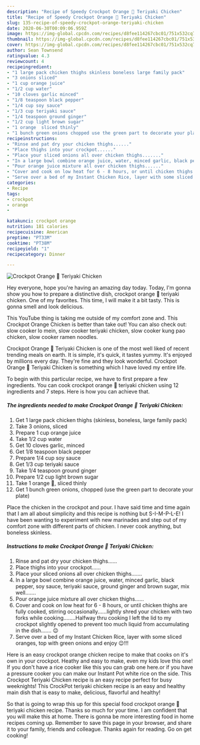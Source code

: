 ```yaml
---
description: "Recipe of Speedy Crockpot Orange 🍊 Teriyaki Chicken"
title: "Recipe of Speedy Crockpot Orange 🍊 Teriyaki Chicken"
slug: 135-recipe-of-speedy-crockpot-orange-teriyaki-chicken
date: 2020-06-30T00:09:06.959Z
image: https://img-global.cpcdn.com/recipes/d8fee114267cbc01/751x532cq70/crockpot-orange-🍊-teriyaki-chicken-recipe-main-photo.jpg
thumbnail: https://img-global.cpcdn.com/recipes/d8fee114267cbc01/751x532cq70/crockpot-orange-🍊-teriyaki-chicken-recipe-main-photo.jpg
cover: https://img-global.cpcdn.com/recipes/d8fee114267cbc01/751x532cq70/crockpot-orange-🍊-teriyaki-chicken-recipe-main-photo.jpg
author: Sean Townsend
ratingvalue: 4.3
reviewcount: 4
recipeingredient:
- "1 large pack chicken thighs skinless boneless large family pack"
- "3 onions sliced"
- "1 cup orange juice"
- "1/2 cup water"
- "10 cloves garlic minced"
- "1/8 teaspoon black pepper"
- "1/4 cup soy sauce"
- "1/3 cup teriyaki sauce"
- "1/4 teaspoon ground ginger"
- "1/2 cup light brown sugar"
- "1 orange  sliced thinly"
- "1 bunch green onions chopped use the green part to decorate your plate"
recipeinstructions:
- "Rinse and pat dry your chicken thighs......"
- "Place thighs into your crockpot......"
- "Place your sliced onions all over chicken thighs......."
- "In a large bowl combine orange juice, water, minced garlic, black pepper, soy sauce, teriyaki sauce, ground ginger and brown sugar, mix well......."
- "Pour orange juice mixture all over chicken thighs......"
- "Cover and cook on low heat for 6 - 8 hours, or until chicken thighs are fully cooked, stirring occasionally......lightly shred your chicken with two forks while cooking........Halfway thru cooking I left the lid to my crockpot slightly opened to prevent too much liquid from accumulating in the dish....... 😉"
- "Serve over a bed of my Instant Chicken Rice, layer with some sliced oranges, top with green onions and enjoy 😉!!!"
categories:
- Recipe
tags:
- crockpot
- orange
- 

katakunci: crockpot orange  
nutrition: 181 calories
recipecuisine: American
preptime: "PT33M"
cooktime: "PT38M"
recipeyield: "1"
recipecategory: Dinner

---
```



![Crockpot Orange 🍊 Teriyaki Chicken](https://img-global.cpcdn.com/recipes/d8fee114267cbc01/751x532cq70/crockpot-orange-🍊-teriyaki-chicken-recipe-main-photo.jpg)

Hey everyone, hope you're having an amazing day today. Today, I'm gonna show you how to prepare a distinctive dish, crockpot orange 🍊 teriyaki chicken. One of my favorites. This time, I will make it a bit tasty. This is gonna smell and look delicious.

This YouTube thing is taking me outside of my comfort zone and. This Crockpot Orange Chicken is better than take out! You can also check out: slow cooker lo mein, slow cooker teriyaki chicken, slow cooker kung pao chicken, slow cooker ramen noodles.

Crockpot Orange 🍊 Teriyaki Chicken is one of the most well liked of recent trending meals on earth. It is simple, it's quick, it tastes yummy. It's enjoyed by millions every day. They're fine and they look wonderful. Crockpot Orange 🍊 Teriyaki Chicken is something which I have loved my entire life.


To begin with this particular recipe, we have to first prepare a few ingredients. You can cook crockpot orange 🍊 teriyaki chicken using 12 ingredients and 7 steps. Here is how you can achieve that.

<!--inarticleads1-->

##### The ingredients needed to make Crockpot Orange 🍊 Teriyaki Chicken:

1. Get 1 large pack chicken thighs (skinless, boneless, large family pack)
1. Take 3 onions, sliced
1. Prepare 1 cup orange juice
1. Take 1/2 cup water
1. Get 10 cloves garlic, minced
1. Get 1/8 teaspoon black pepper
1. Prepare 1/4 cup soy sauce
1. Get 1/3 cup teriyaki sauce
1. Take 1/4 teaspoon ground ginger
1. Prepare 1/2 cup light brown sugar
1. Take 1 orange 🍊, sliced thinly
1. Get 1 bunch green onions, chopped (use the green part to decorate your plate)


Place the chicken in the crockpot and pour. I have said time and time again that I am all about simplicity and this recipe is nothing but S-I-M-P-L-E! I have been wanting to experiment with new marinades and step out of my comfort zone with different parts of chicken. I never cook anything, but boneless skinless. 

<!--inarticleads2-->

##### Instructions to make Crockpot Orange 🍊 Teriyaki Chicken:

1. Rinse and pat dry your chicken thighs......
1. Place thighs into your crockpot......
1. Place your sliced onions all over chicken thighs.......
1. In a large bowl combine orange juice, water, minced garlic, black pepper, soy sauce, teriyaki sauce, ground ginger and brown sugar, mix well.......
1. Pour orange juice mixture all over chicken thighs......
1. Cover and cook on low heat for 6 - 8 hours, or until chicken thighs are fully cooked, stirring occasionally......lightly shred your chicken with two forks while cooking........Halfway thru cooking I left the lid to my crockpot slightly opened to prevent too much liquid from accumulating in the dish....... 😉
1. Serve over a bed of my Instant Chicken Rice, layer with some sliced oranges, top with green onions and enjoy 😉!!!


Here is an easy crockpot orange chicken recipe to make that cooks on it&#39;s own in your crockpot. Heathy and easy to make, even my kids love this one! If you don&#39;t have a rice cooker like this you can grab one here.or if you have a pressure cooker you can make our Instant Pot white rice on the side. This Crockpot Teriyaki Chicken recipe is an easy recipe perfect for busy weeknights! This CrockPot teriyaki chicken recipe is an easy and healthy main dish that is easy to make, delicious, flavorful and healthy! 

So that is going to wrap this up for this special food crockpot orange 🍊 teriyaki chicken recipe. Thanks so much for your time. I am confident that you will make this at home. There is gonna be more interesting food in home recipes coming up. Remember to save this page in your browser, and share it to your family, friends and colleague. Thanks again for reading. Go on get cooking!
